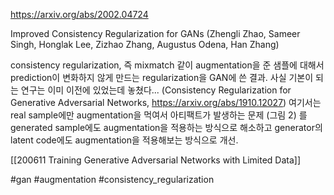 https://arxiv.org/abs/2002.04724

Improved Consistency Regularization for GANs (Zhengli Zhao, Sameer Singh, Honglak Lee, Zizhao Zhang, Augustus Odena, Han Zhang)

consistency regularization, 즉 mixmatch 같이 augmentation을 준 샘플에 대해서 prediction이 변화하지 않게 만드는 regularization을 GAN에 쓴 결과. 사실 기본이 되는 연구는 이미 이전에 있었는데 놓쳤다... (Consistency Regularization for Generative Adversarial Networks, https://arxiv.org/abs/1910.12027) 여기서는 real sample에만 augmentation을 먹여서 아티팩트가 발생하는 문제 (그림 2) 를 generated sample에도 augmentation을 적용하는 방식으로 해소하고 generator의 latent code에도 augmentation을 적용해보는 방식으로 개선.

[[200611 Training Generative Adversarial Networks with Limited Data]]

#gan #augmentation #consistency_regularization